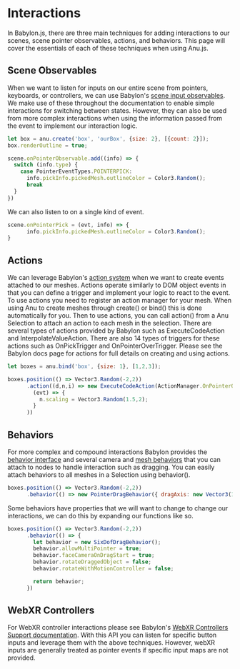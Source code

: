 <script setup>
  import { scenePointer } from "../../anu-examples/scenePointer.js"
  import { action } from "../../anu-examples/action.js"
  import { behaviorDrag } from "../../anu-examples/behaviorDrag.js"
  import { behaviorDOF } from "../../anu-examples/behaviorDOF.js"
</script>

# Interactions

In Babylon.js, there are three main techniques for adding interactions to our scenes, scene pointer observables, actions, and behaviors. 
This page will cover the essentials of each of these techniques when using Anu.js.  

## Scene Observables 

When we want to listen for inputs on our entire scene from pointers, keyboards, or controllers, we can use Babylon's [scene input observables](https://doc.babylonjs.com/features/featuresDeepDive/scene/interactWithScenes). We make use of these throughout the documentation to enable simple interactions for switching between states. However, they can also be used from more complex interactions when using the information passed from the event to implement our interaction logic. 

```js
let box = anu.create('box', 'ourBox', {size: 2}, [{count: 2}]);
box.renderOutline = true;

scene.onPointerObservable.add((info) => {
  switch (info.type) {
    case PointerEventTypes.POINTERPICK:
      info.pickInfo.pickedMesh.outlineColor = Color3.Random();
      break
  }
})
```
<singleView :scene="scenePointer" />

We can also listen to on a single kind of event. 

```js
scene.onPointerPick = (evt, info) => {
      info.pickInfo.pickedMesh.outlineColor = Color3.Random();
}
```

## Actions

We can leverage Babylon's [action system](https://doc.babylonjs.com/features/featuresDeepDive/events/actions/) when we want to create events attached to our meshes. Actions operate similarly to DOM object events in that you can define a trigger and implement your logic to react to the event. To use actions you need to register an action manager for your mesh. 
When using Anu to create meshes through create() or bind() this is done automatically for you. Then to use actions, you can call action() from a Anu Selection to attach an action to each mesh in the selection. There are several types of actions provided by Babylon such as ExecuteCodeAction and InterpolateValueAction. There are also 14 types of triggers for these actions such as OnPickTrigger and OnPointerOverTrigger. Please see the Babylon docs page for actions for full details on creating and using actions. 

```js 
let boxes = anu.bind('box', {size: 1}, [1,2,3]);

boxes.position(() => Vector3.Random(-2,2))
      .action((d,n,i) => new ExecuteCodeAction(ActionManager.OnPointerOverTrigger, 
        (evt) => {
          n.scaling = Vector3.Random(1.5,2);
        }
      ))
```

<singleView :scene="action" />


## Behaviors 
For more complex and compound interactions Babylon provides the [behavior interface](https://doc.babylonjs.com/features/featuresDeepDive/behaviors/) and several camera and [mesh behaviors](https://doc.babylonjs.com/features/featuresDeepDive/behaviors/meshBehaviors/) that you can attach to nodes to handle interaction such as dragging. You can easily attach behaviors to all meshes in a Selection using behavior().

```js
boxes.position(() => Vector3.Random(-2,2))
      .behavior(() => new PointerDragBehavior({ dragAxis: new Vector3(1, 0, 0) }))
```

<singleView :scene="behaviorDrag" />

Some behaviors have properties that we will want to change to change our interactions, we can do this by expanding our functions like so. 

```js
boxes.position(() => Vector3.Random(-2,2))
      .behavior(() => {
        let behavior = new SixDofDragBehavior();
        behavior.allowMultiPointer = true;
        behavior.faceCameraOnDragStart = true;
        behavior.rotateDraggedObject = false;
        behavior.rotateWithMotionController = false;

        return behavior;
      })
```

<singleView :scene="behaviorDOF" />


## WebXR Controllers

For WebXR controller interactions please see Babylon's [WebXR Controllers Support documentation](https://doc.babylonjs.com/features/featuresDeepDive/webXR/webXRInputControllerSupport/). With this API you can listen for specific button inputs and leverage them with the above techniques. However, webXR inputs are generally treated as pointer events if specific input maps are not provided. 




